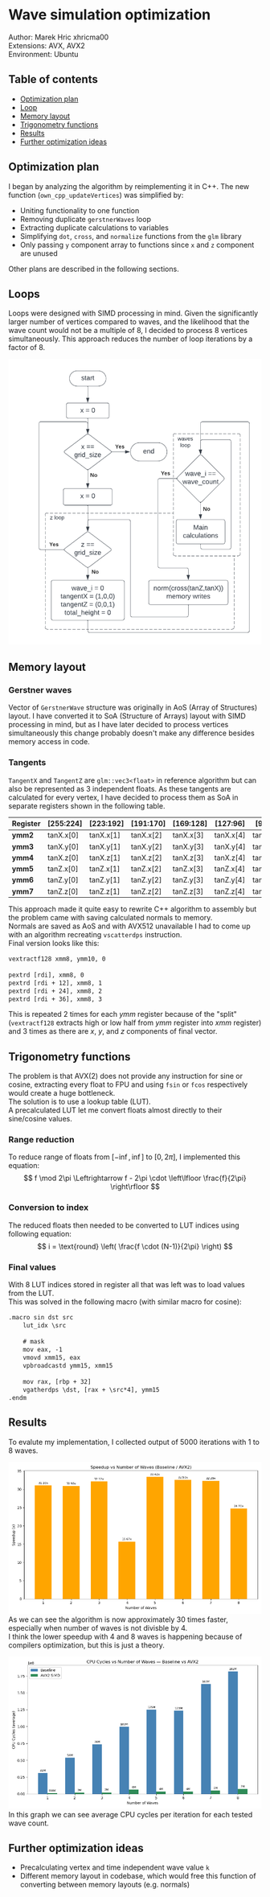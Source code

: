 # Wave simulation optimization
Author: Marek Hric xhricma00  
Extensions: AVX, AVX2  
Environment: Ubuntu

## Table of contents
* [Optimization plan](#optimization-plan)
* [Loop](#loops)
* [Memory layout](#memory-layout)
* [Trigonometry functions](#trigonometry-functions)
* [Results](#results)
* [Further optimization ideas](#further-optimization-ideas)

## Optimization plan
I began by analyzing the algorithm by reimplementing it in C++. The new function (`own_cpp_updateVertices`) was simplified by:

* Uniting functionality to one function
* Removing duplicate `gerstnerWaves` loop
* Extracting duplicate calculations to variables
* Simplifying `dot`, `cross`, and `normalize` functions from the `glm` library
* Only passing `y` component array to functions since `x` and `z` component are unused 

Other plans are described in the following sections.

## Loops
Loops were designed with SIMD processing in mind. Given the significantly larger number of vertices compared to waves, and the likelihood that the wave count would not be a multiple of 8, I decided to process 8 vertices simultaneously. This approach reduces the number of loop iterations by a factor of 8.

![Loop flowchart](docs/imgs/loops.png)

## Memory layout

### Gerstner waves 
Vector of `GerstnerWave` structure was originally in AoS (Array of Structures) layout. I have converted it to SoA (Structure of Arrays) layout with SIMD processing in mind, but as I have later decided to process vertices simultaneously this change probably doesn't make any difference besides memory access in code.

### Tangents
`TangentX` and `TangentZ` are `glm::vec3<float>` in reference algorithm but can also be represented as 3 independent floats. As these tangents are calculated for every vertex, I have decided to process them as SoA in separate registers shown in the following table.

| Register | [255:224] | [223:192] | [191:170] | [169:128] | [127:96] | [95:64] | [63:32] | [31:0] |
| --- | --- | --- | --- | --- | --- | --- | --- | --- | 
**ymm2** | tanX.x[0] | tanX.x[1] | tanX.x[2] | tanX.x[3] | tanX.x[4] | tanX.x[5] | tanX.x[6] | tanX.x[7] |
**ymm3** | tanX.y[0] | tanX.y[1] | tanX.y[2] | tanX.y[3] | tanX.y[4] | tanX.y[5] | tanX.y[6] | tanX.y[7] |
**ymm4** | tanX.z[0] | tanX.z[1] | tanX.z[2] | tanX.z[3] | tanX.z[4] | tanX.z[5] | tanX.z[6] | tanX.z[7] |
**ymm5** | tanZ.x[0] | tanZ.x[1] | tanZ.x[2] | tanZ.x[3] | tanZ.x[4] | tanZ.x[5] | tanZ.x[6] | tanZ.x[7] |
**ymm6** | tanZ.y[0] | tanZ.y[1] | tanZ.y[2] | tanZ.y[3] | tanZ.y[4] | tanZ.y[5] | tanZ.y[6] | tanZ.y[7] |
**ymm7** | tanZ.z[0] | tanZ.z[1] | tanZ.z[2] | tanZ.z[3] | tanZ.z[4] | tanZ.z[5] | tanZ.z[6] | tanZ.z[7] |

This approach made it quite easy to rewrite C++ algorithm to assembly but the problem came with saving calculated normals to memory.  
Normals are saved as AoS and with AVX512 unavailable I had to come up with an algorithm recreating `vscatterdps` instruction.  
Final version looks like this:
```
vextractf128 xmm8, ymm10, 0

pextrd [rdi], xmm8, 0
pextrd [rdi + 12], xmm8, 1
pextrd [rdi + 24], xmm8, 2
pextrd [rdi + 36], xmm8, 3
```

This is repeated 2 times for each *ymm* register because of the "split" (`vextractf128` extracts high or low half from *ymm* register into *xmm* register) and 3 times as there are *x*, *y*, and *z* components of final vector.

## Trigonometry functions
The problem is that AVX(2) does not provide any instruction for sine or cosine, extracting every float to FPU and using `fsin` or `fcos` respectively would create a huge bottleneck.  
The solution is to use a lookup table (LUT).  
A precalculated LUT let me convert floats almost directly to their sine/cosine values. 

### Range reduction
To reduce range of floats from $[-\inf,\inf]$ to $[0,2\pi]$, I implemented this equation:  
$$
f \mod 2\pi \Leftrightarrow f - 2\pi \cdot \left\lfloor \frac{f}{2\pi} \right\rfloor
$$

### Conversion to index
The reduced floats then needed to be converted to LUT indices using following equation:  
$$
i = \text{round} \left( \frac{f \cdot (N-1)}{2\pi} \right)
$$

### Final values
With 8 LUT indices stored in register all that was left was to load values from the LUT.  
This was solved in the following macro (with similar macro for cosine):  
```
.macro sin dst src
    lut_idx \src

    # mask
    mov eax, -1
    vmovd xmm15, eax
    vpbroadcastd ymm15, xmm15

    mov rax, [rbp + 32]
    vgatherdps \dst, [rax + \src*4], ymm15
.endm
```

## Results
To evalute my implementation, I collected output of 5000 iterations with 1 to 8 waves.  

![Speedup](docs/graphs/speedup_vs_waves.png)  
As we can see the algorithm is now approximately 30 times faster, especially when number of waves is not divisble by 4.  
I think the lower speedup with 4 and 8 waves is happening because of compilers optimization, but this is just a theory.  

![CPU cycles vs waves](docs/graphs/cpu_cycles_vs_waves.png)  
In this graph we can see average CPU cycles per iteration for each tested wave count.  

## Further optimization ideas
* Precalculating vertex and time independent wave value `k`
* Different memory layout in codebase, which would free this function of converting between memory layouts (e.g. normals)
